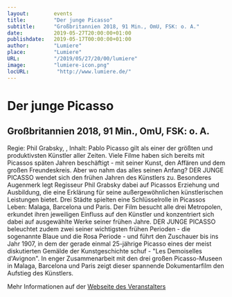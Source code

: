 ```yaml
---
layout:        events
title:         "Der junge Picasso"
subtitle:      "Großbritannien 2018, 91 Min., OmU, FSK: o. A."
date:          2019-05-27T20:00:00+01:00
publishdate:   2019-05-17T00:00:00+01:00
author:        "Lumiere"
place:         "Lumiere"
URL:           "/2019/05/27/20/00/lumiere"
image:         "lumiere-icon.png"
locURL:         "http://www.lumiere.de/"
---
```


Der junge Picasso
===========

Großbritannien 2018, 91 Min., OmU, FSK: o. A.
-----------

Regie: Phil Grabsky, , Inhalt: Pablo Picasso gilt als einer der größten und produktivsten Künstler aller Zeiten. Viele Filme haben sich bereits mit Picassos späten Jahren beschäftigt - mit seiner Kunst, den Affären und dem großen Freundeskreis. Aber wo nahm das alles seinen Anfang? DER JUNGE PICASSO wendet sich den frühen Jahren des Künstlers zu. Besonderes Augenmerk legt Regisseur Phil Grabsky dabei auf Picassos Erziehung und Ausbildung, die eine Erklärung für seine außergewöhnlichen künstlerischen Leistungen bietet. Drei Städte spielten eine Schlüsselrolle in Picassos Leben: Malaga, Barcelona und Paris. Der Film besucht alle drei Metropolen, erkundet ihren jeweiligen Einfluss auf den Künstler und konzentriert sich dabei auf ausgewählte Werke seiner frühen Jahre. DER JUNGE PICASSO beleuchtet zudem zwei seiner wichtigsten frühen Perioden - die sogenannte Blaue und die Rosa Periode - und führt den Zuschauer bis ins Jahr 1907, in dem der gerade einmal 25-jährige Picasso eines der meist diskutierten Gemälde der Kunstgeschichte schuf - "Les Demoiselles d'Avignon". In enger Zusammenarbeit mit den drei großen Picasso-Museen in Malaga, Barcelona und Paris zeigt dieser spannende Dokumentarfilm den Aufstieg des Künstlers.

Mehr Informationen auf der [Webseite des Veranstalters](http://www.lumiere.de/19/05/picasso.htm)
